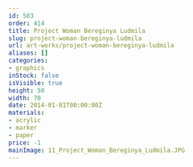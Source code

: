 ```yaml
---
id: 583
order: 414
title: Project Woman Bereginya Ludmila
slug: project-woman-bereginya-ludmila
url: art-works/project-woman-bereginya-ludmila
aliases: []
categories:
- graphics
inStock: false
isVisible: true
height: 50
width: 70
date: 2014-01-01T00:00:00Z
materials:
- acrylic
- marker
- paper
price: -1
mainImage: 11_Project_Woman_Bereginya_Ludmila.JPG
---
```

